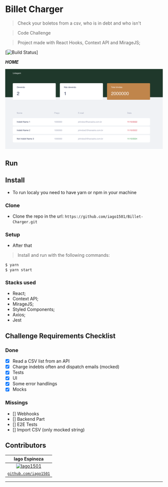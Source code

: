 # Billet Charger

> Check your boletos from a csv, who is in debt and who isn't

> Code Challenge

> Project made with React Hooks, Context API and MirageJS;


[![Build Status](http://img.shields.io/travis/badges/badgerbadgerbadger.svg?style=flat-square)]


***HOME***

[![Home Page](https://raw.githubusercontent.com/iago1501/Billet-Charger/master/public/images/home.png)]()

## Run
## Install

- To run localy you need to have yarn or npm in your machine

### Clone

- Clone the repo in the url: `https://github.com/iago1501/Billet-Charger.git`

### Setup

- After that

> Install and run with the following commands:

```shell
$ yarn
$ yarn start
```

### Stacks used

- React;
- Context API;
- MirageJS;
- Styled Components;
- Axios;
- Jest

## Challenge Requirements Checklist

### Done
- [x] Read a CSV list from an API 
- [x] Charge indebts often and dispatch emails (mocked)
- [x] Tests
- [x] UI
- [x] Some error handlings
- [x] Mocks
### Missings
- [] Webhooks
- [] Backend Part
- [] E2E Tests
- [] Import CSV (only mocked string)

## Contributors

|**Iago Espinoza** |
| :---: |
| [![Iago1501](https://avatars2.githubusercontent.com/u/13649073?s=400&u=7171c01e60916597984c2802b7753cef11563e9d&v=4&s=100)](https://github.com/iago1501)    |
| <a href="https://github.com/iago1501" target="_blank">`github.com/iago1501`</a> |

---